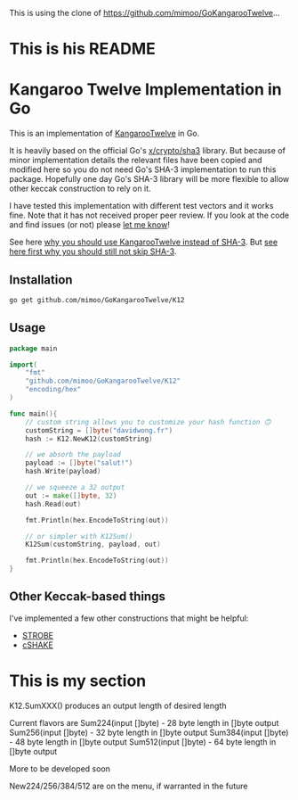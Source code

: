 This is using the clone of https://github.com/mimoo/GoKangarooTwelve...

# This is his README

# Kangaroo Twelve Implementation in Go

This is an implementation of [KangarooTwelve](http://keccak.noekeon.org/kangarootwelve.html) in Go.

It is heavily based on the official Go's [x/crypto/sha3](https://godoc.org/golang.org/x/crypto/sha3) library. But because of minor implementation details the relevant files have been copied and modified here so you do not need Go's SHA-3 implementation to run this package. Hopefully one day Go's SHA-3 library will be more flexible to allow other keccak construction to rely on it.

I have tested this implementation with different test vectors and it works fine. Note that it has not received proper peer review. If you look at the code and find issues (or not) please [let me know](https://www.cryptologie.net/contact/)!

See here [why you should use KangarooTwelve instead of SHA-3](https://www.cryptologie.net/article/393/kangarootwelve/). But [see here first why you should still not skip SHA-3](https://www.cryptologie.net/article/400/maybe-you-shouldnt-skip-sha-3/).

## Installation

```sh
go get github.com/mimoo/GoKangarooTwelve/K12
```

## Usage

```go
package main

import(
    "fmt"
    "github.com/mimoo/GoKangarooTwelve/K12"
    "encoding/hex"
)

func main(){
    // custom string allows you to customize your hash function 🙃
    customString = []byte("davidwong.fr")
    hash := K12.NewK12(customString)

	// we absorb the payload
    payload := []byte("salut!")
    hash.Write(payload)

	// we squeeze a 32 output
    out := make([]byte, 32)
    hash.Read(out)

    fmt.Println(hex.EncodeToString(out))

    // or simpler with K12Sum()
    K12Sum(customString, payload, out)

    fmt.Println(hex.EncodeToString(out))
}
```

## Other Keccak-based things

I've implemented a few other constructions that might be helpful:

* [STROBE](https://github.com/mimoo/StrobeGo/blob/master/golang.org/x/crypto/sha3/strobe.go) 
* [cSHAKE](https://github.com/mimoo/StrobeGo/blob/master/golang.org/x/crypto/sha3/sp800-185.go)


# This is my section

K12.SumXXX() produces an output length of desired length

Current flavors are
Sum224(input []byte) - 28 byte length in []byte output
Sum256(input []byte) - 32 byte length in []byte output
Sum384(input []byte) - 48 byte length in []byte output
Sum512(input []byte) - 64 byte length in []byte output

More to be developed soon

New224/256/384/512 are on the menu, if warranted in the future

